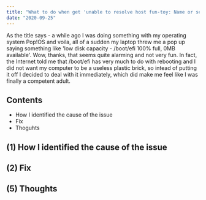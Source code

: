 ```yaml
---
title: "What to do when get 'unable to resolve host fun-toy: Name or service not known'"
date: "2020-09-25"
---
```


As the title says - a while ago I was doing something with my operating system Pop!OS and voila, all of a sudden my laptop threw me a pop up saying something like 'low disk capacity - /boot/efi 100% full, 0MB available'. Wow, thanks, that seems quite alarming and not very fun. In fact, the Internet told me that /boot/efi has very much to do with rebooting and I did not want my computer to be a useless plastic brick, so intead of putting it off I decided to deal with it immediately, which did make me feel like I was finally a competent adult. 

## Contents
- How I identified the cause of the issue
- Fix
- Thoguhts

## (1) How I identified the cause of the issue


## (2) Fix

## (5) Thoughts
